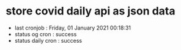 # store covid daily api as json data

- last cronjob : Friday, 01 January 2021 00:18:31
- status og cron : success
- status daily cron : success
      
      